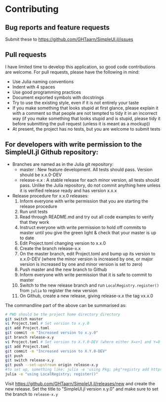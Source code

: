 # Contributing

## Bug reports and feature requests

Submit these to https://github.com/GHTaarn/SimpleUI.jl/issues

## Pull requests

I have limited time to develop this application, so good code contributions are welcome.
For pull requests, please have the following in mind:

 - Use Julia naming conventions
 - Indent with 4 spaces
 - Use good programming practices
 - Document exported symbols with docstrings
 - Try to use the existing style, even if it is not entirely your taste
 - If you make something that looks stupid at first glance, please explain it with a comment so that people are not tempted to tidy it in an incorrect way (if you make something that looks stupid and is stupid, please tidy it before submitting the pull request (unless it is meant as a mockup))
 - At present, the project has no tests, but you are welcome to submit tests

## For developers with write permission to the SimpleUI.jl Github repository:

 - Branches are named as in the Julia git repository:
      - master : New feature development. All tests should pass. Version should be x.x.0-DEV
      - release-x.x : A stable release for each minor version, all tests should pass. Unlike the Julia repository, do not commit anything here unless it is verified release ready and has version x.x.x
 - Release procedure for x.x.0 releases:
   1. Inform everyone with write permission that you are starting the release procedure
   2. Run unit tests
   3. Read through README.md and try out all code examples to verify that they work
   4. Instruct everyone with write permission to hold off commits to master until you give the green light & check that your master is up to date
   5. Edit Project.toml changing version to x.x.0
   6. Create the branch release-x.x
   7. On the master branch, edit Project.toml and bump up its version to x.x.0-DEV (where the minor version is increased by one, or major version is increased by one and minor version is set to zero)
   8. Push master and the new branch to Github
   9. Inform everyone with write permission that it is safe to commit to master
   10. Switch to the new release branch and run `LocalRegistry.register()` from `julia` to register the new version
   11. On Github, create a new release, giving release-x.x the tag vx.x.0

The commandline part of the above can be summarised as:

```bash
# PWD should be the project home directory directory
git switch master
vi Project.toml # Set version to x.y.0
git add Project.toml
git commit -m "Increased version to x.y.0"
git branch release-x.y
vi Project.toml # Set version to X.Y.0-DEV (where either X=x+1 and Y=0 or X=x and Y=y+1)
git add Project.toml
git commit -m "Increased version to X.Y.0-DEV"
git push
git switch release-x.y
git push --set-upstream origin release-x.y
#To set up, something like: julia -e 'using Pkg; pkg"registry add https://github.com/GHTaarn/FreeRegistry"'
julia -e "using LocalRegistry; register()"
```

Visit https://github.com/GHTaarn/SimpleUI.jl/releases/new and create the new
release. Set the title to "SimpleUI.jl version x.y.0" and make sure to set the branch to `release-x.y`

